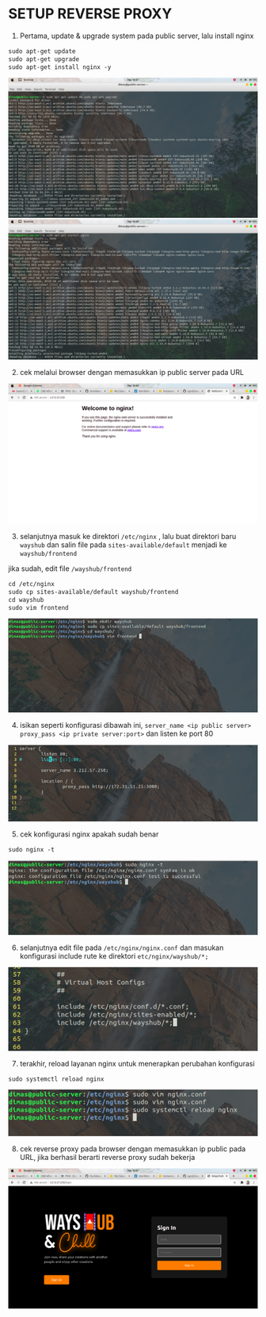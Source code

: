 # SETUP REVERSE PROXY

1. Pertama, update & upgrade system pada public server, lalu install nginx

```
sudo apt-get update
sudo apt-get upgrade
sudo apt-get install nginx -y
```

![1](assets/01.png)
![1.1](assets/02.png)

2. cek melalui browser dengan memasukkan ip public server pada URL

![2](assets/03.png)

3. selanjutnya masuk ke direktori `/etc/nginx` , lalu buat direktori baru `wayshub` dan salin file pada `sites-available/default` menjadi ke `wayshub/frontend`

jika sudah, edit file `/wayshub/frontend`

```
cd /etc/nginx
sudo cp sites-available/default wayshub/frontend
cd wayshub
sudo vim frontend
```

![3](assets/04.png)

4. isikan seperti konfigurasi dibawah ini, `server_name <ip public server>` `proxy_pass <ip private server:port>` dan listen ke port 80

![4](assets/05.png)

5. cek konfigurasi nginx apakah sudah benar 

```
sudo nginx -t
```

![5](assets/06.png)

6. selanjutnya edit file pada `/etc/nginx/nginx.conf` dan masukan konfigurasi include rute ke direktori `etc/nginx/wayshub/*;`

![6](assets/07.png)

7. terakhir, reload layanan nginx untuk menerapkan perubahan konfigurasi

```
sudo systemctl reload nginx
```

![7](assets/08.png)

8. cek reverse proxy pada browser dengan memasukkan ip public pada URL, jika berhasil berarti reverse proxy sudah bekerja

![8](assets/09.png)




